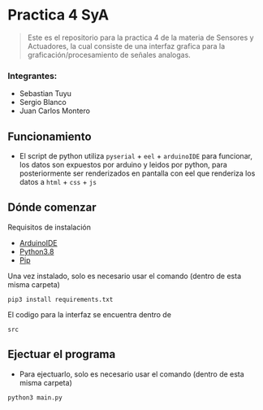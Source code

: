 # Practica 4 SyA

> Este es el repositorio para la practica 4 de la materia de Sensores y Actuadores, la cual consiste de una interfaz grafica para la graficación/procesamiento de señales analogas. 

### Integrantes:
- Sebastian Tuyu
- Sergio Blanco
- Juan Carlos Montero

## Funcionamiento

- El script de python utiliza `pyserial` + `eel` + `arduinoIDE` para funcionar, los datos son expuestos
por arduino y leidos por python, para posteriormente ser renderizados en pantalla con eel que 
renderiza los datos a `html` + `css` + `js`


## Dónde comenzar
Requisitos de instalación
- [ArduinoIDE](https://www.arduino.cc/en/software)
- [Python3.8](https://www.python.org/downloads/)
- [Pip](https://pypi.org/project/pip/)

Una vez instalado, solo es necesario usar el comando (dentro de esta misma carpeta)
```
pip3 install requirements.txt
```


El codigo para la interfaz se encuentra dentro de 

```
src
```

## Ejectuar el programa 
- Para ejectuarlo, solo es necesario usar el comando (dentro de esta misma carpeta)
```
python3 main.py
```

